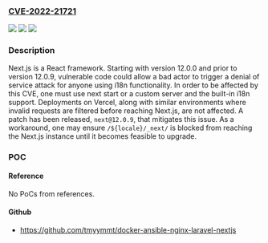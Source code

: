 ### [CVE-2022-21721](https://cve.mitre.org/cgi-bin/cvename.cgi?name=CVE-2022-21721)
![](https://img.shields.io/static/v1?label=Product&message=n%2Fa&color=blue)
![](https://img.shields.io/static/v1?label=Version&message=n%2Fa&color=blue)
![](https://img.shields.io/static/v1?label=Vulnerability&message=n%2Fa&color=brighgreen)

### Description

Next.js is a React framework. Starting with version 12.0.0 and prior to version 12.0.9, vulnerable code could allow a bad actor to trigger a denial of service attack for anyone using i18n functionality. In order to be affected by this CVE, one must use next start or a custom server and the built-in i18n support. Deployments on Vercel, along with similar environments where invalid requests are filtered before reaching Next.js, are not affected. A patch has been released, `next@12.0.9`, that mitigates this issue. As a workaround, one may ensure `/${locale}/_next/` is blocked from reaching the Next.js instance until it becomes feasible to upgrade.

### POC

#### Reference
No PoCs from references.

#### Github
- https://github.com/tmyymmt/docker-ansible-nginx-laravel-nextjs

